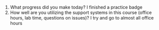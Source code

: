 1. What progress did you make today?
  I finished a practice badge
1. How well are you utilizing the support systems in this course (office hours, lab time, questions on issues)?
   I try and go to almost all office hours
